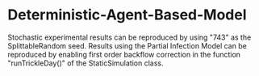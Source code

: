 # Deterministic-Agent-Based-Model
Stochastic experimental results can be reproduced by using "743" as the SplittableRandom seed. Results using the Partial Infection Model can be reproduced by enabling first order backflow correction in the function "runTrickleDay()" of the StaticSimulation class. 
